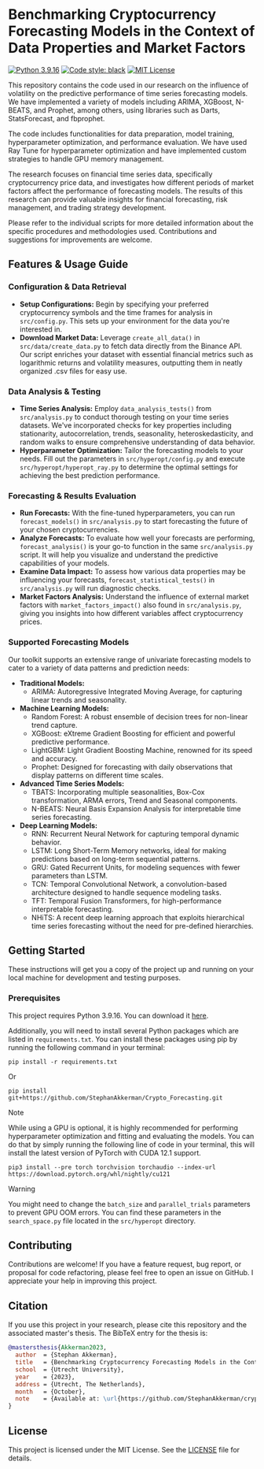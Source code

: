 # Benchmarking Cryptocurrency Forecasting Models in the Context of Data Properties and Market Factors
[![Python 3.9.16](https://img.shields.io/badge/python-3.9.16-blue.svg)](https://www.python.org/downloads/release/python-3916/)
[![Code style: black](https://img.shields.io/badge/code%20style-black-000000.svg)](https://github.com/psf/black)
[![MIT License](https://img.shields.io/github/license/StephanAkkerman/Crypto_Forecasting.svg?color=brightgreen)](https://opensource.org/licenses/MIT)

This repository contains the code used in our research on the influence of volatility on the predictive performance of time series forecasting models. We have implemented a variety of models including ARIMA, XGBoost, N-BEATS, and Prophet, among others, using libraries such as Darts, StatsForecast, and fbprophet.

The code includes functionalities for data preparation, model training, hyperparameter optimization, and performance evaluation. We have used Ray Tune for hyperparameter optimization and have implemented custom strategies to handle GPU memory management.

The research focuses on financial time series data, specifically cryptocurrency price data, and investigates how different periods of market factors affect the performance of forecasting models. The results of this research can provide valuable insights for financial forecasting, risk management, and trading strategy development.

Please refer to the individual scripts for more detailed information about the specific procedures and methodologies used. Contributions and suggestions for improvements are welcome.

## Features & Usage Guide

### Configuration & Data Retrieval
- **Setup Configurations:** Begin by specifying your preferred cryptocurrency symbols and the time frames for analysis in `src/config.py`. This sets up your environment for the data you're interested in.
- **Download Market Data:** Leverage `create_all_data()` in `src/data/create_data.py` to fetch data directly from the Binance API. Our script enriches your dataset with essential financial metrics such as logarithmic returns and volatility measures, outputting them in neatly organized .csv files for easy use.

### Data Analysis & Testing
- **Time Series Analysis:** Employ `data_analysis_tests()` from `src/analysis.py` to conduct thorough testing on your time series datasets. We've incorporated checks for key properties including stationarity, autocorrelation, trends, seasonality, heteroskedasticity, and random walks to ensure comprehensive understanding of data behavior.
- **Hyperparameter Optimization:** Tailor the forecasting models to your needs. Fill out the parameters in `src/hyperopt/config.py` and execute `src/hyperopt/hyperopt_ray.py` to determine the optimal settings for achieving the best prediction performance.

### Forecasting & Results Evaluation
- **Run Forecasts:** With the fine-tuned hyperparameters, you can run `forecast_models()` in `src/analysis.py` to start forecasting the future of your chosen cryptocurrencies.
- **Analyze Forecasts:** To evaluate how well your forecasts are performing, `forecast_analysis()` is your go-to function in the same `src/analysis.py` script. It will help you visualize and understand the predictive capabilities of your models.
- **Examine Data Impact:** To assess how various data properties may be influencing your forecasts, `forecast_statistical_tests()` in `src/analysis.py` will run diagnostic checks.
- **Market Factors Analysis:** Understand the influence of external market factors with `market_factors_impact()` also found in `src/analysis.py`, giving you insights into how different variables affect cryptocurrency prices.

### Supported Forecasting Models
Our toolkit supports an extensive range of univariate forecasting models to cater to a variety of data patterns and prediction needs:

- **Traditional Models:**
  - ARIMA: Autoregressive Integrated Moving Average, for capturing linear trends and seasonality.
- **Machine Learning Models:**
  - Random Forest: A robust ensemble of decision trees for non-linear trend capture.
  - XGBoost: eXtreme Gradient Boosting for efficient and powerful predictive performance.
  - LightGBM: Light Gradient Boosting Machine, renowned for its speed and accuracy.
  - Prophet: Designed for forecasting with daily observations that display patterns on different time scales.
- **Advanced Time Series Models:**
  - TBATS: Incorporating multiple seasonalities, Box-Cox transformation, ARMA errors, Trend and Seasonal components.
  - N-BEATS: Neural Basis Expansion Analysis for interpretable time series forecasting.
- **Deep Learning Models:**
  - RNN: Recurrent Neural Network for capturing temporal dynamic behavior.
  - LSTM: Long Short-Term Memory networks, ideal for making predictions based on long-term sequential patterns.
  - GRU: Gated Recurrent Units, for modeling sequences with fewer parameters than LSTM.
  - TCN: Temporal Convolutional Network, a convolution-based architecture designed to handle sequence modeling tasks.
  - TFT: Temporal Fusion Transformers, for high-performance interpretable forecasting.
  - NHiTS: A recent deep learning approach that exploits hierarchical time series forecasting without the need for pre-defined hierarchies.

## Getting Started

These instructions will get you a copy of the project up and running on your local machine for development and testing purposes.

### Prerequisites

This project requires Python 3.9.16. You can download it [here](https://www.python.org/downloads/release/python-3916/). 

Additionally, you will need to install several Python packages which are listed in `requirements.txt`. You can install these packages using pip by running the following command in your terminal:

```
pip install -r requirements.txt
```
Or
```
pip install git+https://github.com/StephanAkkerman/Crypto_Forecasting.git
```

> [!NOTE]
> While using a GPU is optional, it is highly recommended for performing hyperparameter optimization and fitting and evaluating the models. You can do that by simply running the following line of code in your terminal, this will install the latest version of PyTorch with CUDA 12.1 support. 
> ``` 
>pip3 install --pre torch torchvision torchaudio --index-url https://download.pytorch.org/whl/nightly/cu121
> ```

> [!WARNING]
> You might need to change the `batch_size` and `parallel_trials` parameters to prevent GPU OOM errors. You can find these parameters in the `search_space.py` file located in the `src/hyperopt` directory.

## Contributing

Contributions are welcome! If you have a feature request, bug report, or proposal for code refactoring, please feel free to open an issue on GitHub. I appreciate your help in improving this project.

## Citation

If you use this project in your research, please cite this repository and the associated master's thesis. The BibTeX entry for the thesis is:

```bibtex
@mastersthesis{Akkerman2023,
  author  = {Stephan Akkerman},
  title   = {Benchmarking Cryptocurrency Forecasting Models in the Context of Data Properties and Market Factors},
  school  = {Utrecht University},
  year    = {2023},
  address = {Utrecht, The Netherlands},
  month   = {October},
  note    = {Available at: \url{https://github.com/StephanAkkerman/crypto-forecasting-benchmark}}
}
```

## License

This project is licensed under the MIT License. See the [LICENSE](LICENSE) file for details.
